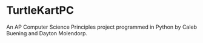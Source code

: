 # TurtleKartPC
 
An AP Computer Science Principles project programmed in Python by
Caleb Buening and Dayton Molendorp.